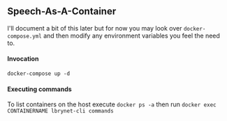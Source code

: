## Speech-As-A-Container

I'll document a bit of this later but for now you may look over ```docker-compose.yml``` and then modify any environment variables you feel the need to.

#### Invocation

```docker-compose up -d```

#### Executing commands

To list containers on the host execute `docker ps -a` then run `docker exec CONTAINERNAME lbrynet-cli commands`
